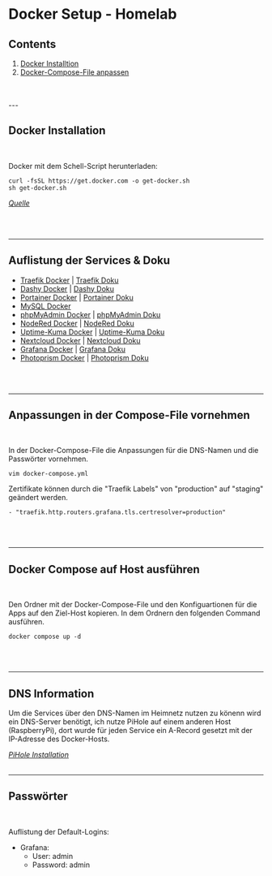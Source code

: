 # Docker Setup - Homelab

## Contents

1. [Docker Installtion](#Docker-Installation)
2. [Docker-Compose-File anpassen](#anpassungen-in-der-compose-file-vornehmen)
<br>
<br>
---

## Docker Installation

<br>

Docker mit dem Schell-Script herunterladen:

````
curl -fsSL https://get.docker.com -o get-docker.sh
sh get-docker.sh
````

*[Quelle](https://github.com/docker/docker-install)*

<br>
<br>

---

## Auflistung der Services & Doku

* [Traefik Docker](https://hub.docker.com/_/traefik) | [Traefik Doku](https://doc.traefik.io/traefik/)
* [Dashy Docker](https://hub.docker.com/r/lissy93/dashy) | [Dashy Doku](https://github.com/Lissy93/dashy)
* [Portainer Docker](https://hub.docker.com/r/portainer/portainer) | [Portainer Doku](https://www.portainer.io/)
* [MySQL Docker](https://hub.docker.com/_/mysql)
* [phpMyAdmin Docker](https://hub.docker.com/_/phpmyadmin) | [phpMyAdmin Doku](https://docs.phpmyadmin.net/de/latest/)
* [NodeRed Docker](https://hub.docker.com/r/nodered/node-red) | [NodeRed Doku](https://nodered.org/docs/getting-started/docker)
* [Uptime-Kuma Docker](https://hub.docker.com/r/louislam/uptime-kuma) | [Uptime-Kuma Doku](https://uptime.kuma.pet/docs/)
* [Nextcloud Docker](https://hub.docker.com/_/nextcloud) | [Nextcloud Doku](https://docs.nextcloud.com/)
* [Grafana Docker](https://hub.docker.com/r/grafana/grafana) | [Grafana Doku](https://grafana.com/docs/grafana/v8.5/installation/docker/)
* [Photoprism Docker](https://hub.docker.com/r/photoprism/photoprism) | [Photoprism Doku](https://docs.photoprism.app/)

<br>
<br>

---
## Anpassungen in der Compose-File vornehmen

<br>

In der Docker-Compose-File die Anpassungen für die DNS-Namen und die Passwörter vornehmen.

````
vim docker-compose.yml
````
Zertifikate können durch die "Traefik Labels" von "production" auf "staging" geändert werden.
````
- "traefik.http.routers.grafana.tls.certresolver=production"
````
<br>
<br>

---
## Docker Compose auf Host ausführen

<br>

Den Ordner mit der Docker-Compose-File und den Konfiguartionen für die Apps auf den Ziel-Host kopieren. In dem Ordnern den folgenden Command ausführen.

````
docker compose up -d
````
<br>
<br>

---
## DNS Information
Um die Services über den DNS-Namen im Heimnetz nutzen zu könenn wird ein DNS-Server benötigt, ich nutze PiHole auf einem anderen Host (RaspberryPi), dort wurde für jeden Service ein A-Record gesetzt mit der IP-Adresse des Docker-Hosts.

*[PiHole Installation](https://docs.pi-hole.net/main/basic-install/)*
<br>
<br>

---
## Passwörter

<br>

Auflistung der Default-Logins:

* Grafana:
    * User: admin
    + Password: admin
